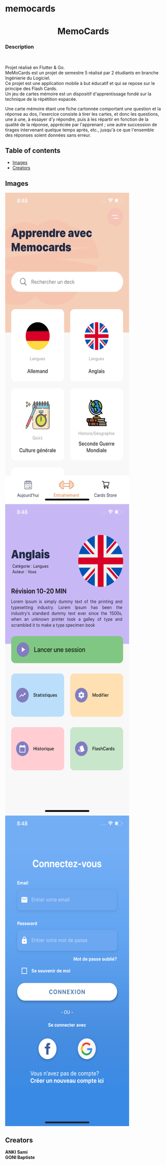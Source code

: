 # memocards



  <h1 align="center">MemoCards</h1>

  <p align="center">
    <h3>Description</h3>
    <br>
    <p>
    Projet réalisé en Flutter & Go.<br>
    MeMoCards est un projet de semestre 5 réalisé par 2 étudiants en branche Ingénierie du Logiciel.<br>
    Ce projet est une application mobile à but éducatif et qui se repose sur le principe des Flash Cards.<br>
   Un jeu de cartes mémoire est un dispositif d'apprentissage fondé sur la technique de la répétition espacée.

   Une carte mémoire étant une fiche cartonnée comportant une question et la réponse au dos, l'exercice consiste à tirer les cartes, et donc les questions, une à une, à essayer d'y répondre, puis à les répartir en fonction de la qualité de la réponse, appréciée par l'apprenant ; une autre succession de tirages intervenant quelque temps après, etc., jusqu'à ce que l'ensemble des réponses soient données sans erreur.
    </p>
    
  </p>
</p>


## Table of contents


- [Images](#images)
- [Creators](#creators)





## Images

 <img src="https://raw.githubusercontent.com/ankisami/MemoCards/master/DemoImages/img_Menu.png" alt="Logo" width=400 height=1000>
 
  <img src="https://raw.githubusercontent.com/ankisami/MemoCards/master/DemoImages/img_FlashCards.png" alt="Logo" width=400 height=1000>
  
   <img src="https://raw.githubusercontent.com/ankisami/MemoCards/master/DemoImages/img_connexion.png" alt="Logo" width=400 height=1000>




 
 
## Creators

**ANKI Sami** <br>
**GONI Baptiste** <br>







